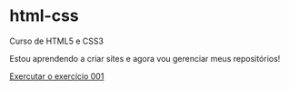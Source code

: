 # html-css
 Curso de HTML5 e CSS3

 Estou aprendendo a criar sites e agora vou gerenciar meus repositórios!

 <a href="https:/DyulhanoCargnin.github.io/html-css/ExerciciosM01/Ex001/index.html">Exercutar o exercício 001</a>